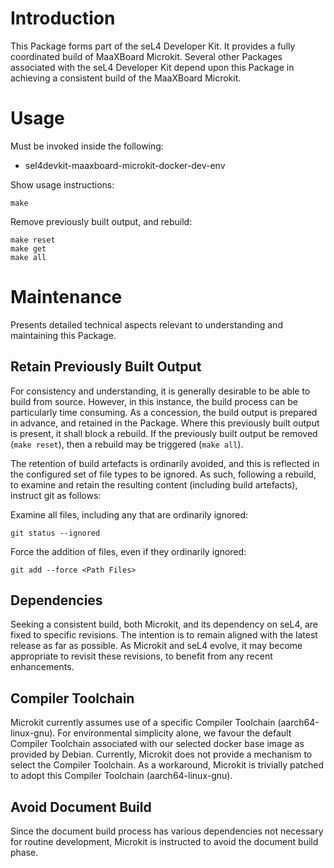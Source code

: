 # Introduction

This Package forms part of the seL4 Developer Kit. It provides a fully
coordinated build of MaaXBoard Microkit. Several other Packages associated
with the seL4 Developer Kit depend upon this Package in achieving a
consistent build of the MaaXBoard Microkit.

# Usage

Must be invoked inside the following:
* sel4devkit-maaxboard-microkit-docker-dev-env

Show usage instructions:
```
make
```

Remove previously built output, and rebuild:
```
make reset
make get
make all
```

# Maintenance

Presents detailed technical aspects relevant to understanding and maintaining
this Package.

## Retain Previously Built Output

For consistency and understanding, it is generally desirable to be able to
build from source. However, in this instance, the build process can be
particularly time consuming. As a concession, the build output is prepared in
advance, and retained in the Package. Where this previously built output is
present, it shall block a rebuild. If the previously built output be removed
(`make reset`), then a rebuild may be triggered (`make all`).

The retention of build artefacts is ordinarily avoided, and this is reflected
in the configured set of file types to be ignored. As such, following a
rebuild, to examine and retain the resulting content (including build
artefacts), instruct git as follows:

Examine all files, including any that are ordinarily ignored:
```
git status --ignored
```

Force the addition of files, even if they ordinarily ignored:
```
git add --force <Path Files>
```

## Dependencies

Seeking a consistent build, both Microkit, and its dependency on seL4, are
fixed to specific revisions. The intention is to remain aligned with the
latest release as far as possible. As Microkit and seL4 evolve, it may become
appropriate to revisit these revisions, to benefit from any recent
enhancements.

## Compiler Toolchain

Microkit currently assumes use of a specific Compiler Toolchain
(aarch64-linux-gnu). For environmental simplicity alone, we favour the default
Compiler Toolchain associated with our selected docker base image as provided
by Debian. Currently, Microkit does not provide a mechanism to select the
Compiler Toolchain. As a workaround, Microkit is trivially patched to adopt
this Compiler Toolchain (aarch64-linux-gnu).

## Avoid Document Build

Since the document build process has various dependencies not necessary for
routine development, Microkit is instructed to avoid the document build phase.

